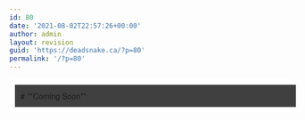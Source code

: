 ```yaml
---
id: 80
date: '2021-08-02T22:57:26+00:00'
author: admin
layout: revision
guid: 'https://deadsnake.ca/?p=80'
permalink: '/?p=80'
---
```


<div class="spBgcover sp-content-4" id="sp-page" style="background-color: rgb(255, 255, 255); background-image: url('https://deadsnake.ca/wp-content/uploads/2021/08/david-clode-QZePScKPb2Q-unsplash-scaled.jpg'); font-family: 'Helvetica Neue', Arial, sans-serif; font-weight: 400;"><section class="sp-el-section " id="sp-ks8a8s" style="width: 600px; max-width: 100%; padding: 10px;"><div class="sp-el-row sm:sp-flex sp-justify-between sp-w-full  sp-m-auto" id="sp-vw3kvy" style="padding: 0px; width: auto; max-width: 1000px; background-color: rgba(0, 0, 0, 0.75);"><div class="sp-el-col sp-p-4  sp-w-full" id="sp-ggzp6w" style="width: calc(100% - 0px); padding: 10px;">#  **Coming Soon** 

</div></div></section></div>